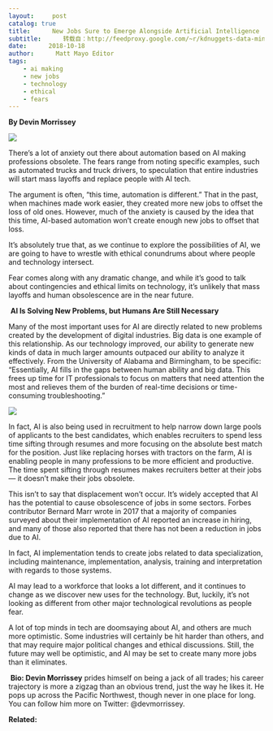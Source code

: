 ```yaml
---
layout:     post
catalog: true
title:      New Jobs Sure to Emerge Alongside Artificial Intelligence
subtitle:      转载自：http://feedproxy.google.com/~r/kdnuggets-data-mining-analytics/~3/wF6Jik9CNaE/new-jobs-sure-emerge-alongside-artificial-intelligence.html
date:      2018-10-18
author:      Matt Mayo Editor
tags:
    - ai making
    - new jobs
    - technology
    - ethical
    - fears
---
```


**By Devin Morrissey**

![](https://image.ibb.co/cOXLD0/computer-1245714-1280.jpg)


There’s a lot of anxiety out there about automation based on AI making professions obsolete. The fears range from noting specific examples, such as automated trucks and truck drivers, to speculation that entire industries will start mass layoffs and replace people with AI tech. 

The argument is often, “this time, automation is different.” That in the past, when machines made work easier, they created more new jobs to offset the loss of old ones. However, much of the anxiety is caused by the idea that this time, AI-based automation won’t create enough new jobs to offset that loss.

It’s absolutely true that, as we continue to explore the possibilities of AI, we are going to have to wrestle with ethical conundrums about where people and technology intersect.

Fear comes along with any dramatic change, and while it’s good to talk about contingencies and ethical limits on technology, it’s unlikely that mass layoffs and human obsolescence are in the near future.

 **AI Is Solving New Problems, but Humans Are Still Necessary**

Many of the most important uses for AI are directly related to new problems created by the development of digital industries. Big data is one example of this relationship. As our technology improved, our ability to generate new kinds of data in much larger amounts outpaced our ability to analyze it effectively. From the University of Alabama and Birmingham, to be specific: “Essentially, AI fills in the gaps between human ability and big data. This frees up time for IT professionals to focus on matters that need attention the most and relieves them of the burden of real-time decisions or time-consuming troubleshooting.”

![](https://image.ibb.co/iejhbL/laptop-3190194-1280.jpg)


In fact, AI is also being used in recruitment to help narrow down large pools of applicants to the best candidates, which enables recruiters to spend less time sifting through resumes and more focusing on the absolute best match for the position. Just like replacing horses with tractors on the farm, AI is enabling people in many professions to be more efficient and productive. The time spent sifting through resumes makes recruiters better at their jobs — it doesn’t make their jobs obsolete.

This isn’t to say that displacement won’t occur. It’s widely accepted that AI has the potential to cause obsolescence of jobs in some sectors. Forbes contributor Bernard Marr wrote in 2017 that a majority of companies surveyed about their implementation of AI reported an increase in hiring, and many of those also reported that there has not been a reduction in jobs due to AI.

In fact, AI implementation tends to create jobs related to data specialization, including maintenance, implementation, analysis, training and interpretation with regards to those systems. 

AI may lead to a workforce that looks a lot different, and it continues to change as we discover new uses for the technology. But, luckily, it’s not looking as different from other major technological revolutions as people fear.

A lot of top minds in tech are doomsaying about AI, and others are much more optimistic. Some industries will certainly be hit harder than others, and that may require major political changes and ethical discussions. Still, the future may well be optimistic, and AI may be set to create many more jobs than it eliminates.

 **Bio: Devin Morrissey** prides himself on being a jack of all trades; his career trajectory is more a zigzag than an obvious trend, just the way he likes it. He pops up across the Pacific Northwest, though never in one place for long. You can follow him more on Twitter: @devmorrissey.

**Related:**



 
